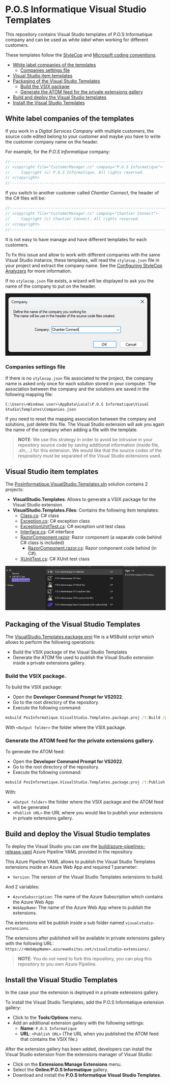 # P.O.S Informatique Visual Studio Templates

This repository contains Visual Studio templates of P.O.S Informatique company and can be used
as *white label* when working for different customers.

These templates follow the [StyleCop](https://github.com/DotNetAnalyzers/StyleCopAnalyzers)
and [Microsoft coding conventions](https://learn.microsoft.com/en-us/dotnet/csharp/fundamentals/coding-style/coding-conventions).

- [White label companies of the templates](#white-label-companies-of-the-templates)
  - [Companies settings file](#companies-settings-file)
- [Visual Studio item templates](#visual-studio-item-templates)
- [Packaging of the Visual Studio Templates](#packaging-of-the-visual-studio-templates)
  - [Build the VSIX package](#build-the-vsix-package)
  - [Generate the ATOM feed for the private extensions gallery](#generate-the-atom-feed-for-the-private-extensions-gallery)
- [Build and deploy the Visual Studio templates](#build-and-deploy-the-visual-studio-templates)
- [Install the Visual Studio Templates](#install-the-visual-studio-templates)

## White label companies of the templates
If you work in a *Digital Services Company* with multiple customers, the source code edited
belong to your customer and maybe you have to write the customer company name on the header.

For example, for the *P.O.S Informatique* company:
```csharp
//-----------------------------------------------------------------------
// <copyright file="CustomerManager.cs" company="P.O.S Informatique">
//     Copyright (c) P.O.S Informatique. All rights reserved.
// </copyright>
//-----------------------------------------------------------------------
```

If you switch to another customer called *Chantier Connect*, the header of the C# files
will be:
```csharp
//-----------------------------------------------------------------------
// <copyright file="CustomerManager.cs" company="Chantier Connect">
//     Copyright (c) Chantier Connect. All rights reserved.
// </copyright>
//-----------------------------------------------------------------------
```

It is not easy to have manage and have different templates for each customers.

To fix this issue and allow to work with different companies with the same Visual Studio instance, these
templates, will read the `stylecop.json` file in your project and extract the company name.
See the [Configuring StyleCop Analyzers](https://github.com/DotNetAnalyzers/StyleCopAnalyzers/blob/master/documentation/Configuration.md)
for more information.

If no `stylecop.json` file exists, a wizard will be displayed to ask you the name of the company to put on the header.

![Ask Company](docs/AskCompany.png)

### Companies settings file

If there is no `stylecop.json` file associated to the project, the company name is asked 
only once for each solution stored in your computer.
The association between the company and the solutions are saved in the following mapping file:

```
C:\Users\<Windows user>\AppData\Local\P.O.S Informatique\Visual Studio\Templates\Companies.json
```

If you need to reset the mapping association between the company and solutions, just delete
this file. The Visual Studio extension will ask you again the name of the company when adding
a file with the template.

> **NOTE**: We use this strategy in order to avoid be intrusive in your repository source code
by saving additional information (inside file, .sln,...) for this extension. We would
like that the source codes of the respository must be separated of the Visual Studio extensions used.

## Visual Studio item templates
The [PosInformatique.VisualStudio.Templates.sln](PosInformatique.VisualStudio.Templates.sln) solution contains 2 projects:
- **VisualStudio.Templates**: Allows to generate a VSIX package for the Visual Studio extension.
- **VisualStudio.Templates.Files**: Contains the following item templates:
  - [Class.cs](./src/VisualStudio.Templates.Files/Class.cs): C# class
  - [Exception.cs](./src/VisualStudio.Templates.Files/Exception.cs): C# exception class
  - [ExceptionUnitTest.cs](./src/VisualStudio.Templates.Files/ExceptionUnitTest.cs): C# exception unit test class
  - [Interface.cs](./src/VisualStudio.Templates.Files/Interface.cs): C# interface
  - [RazorComponent.razor](./src/VisualStudio.Templates.Files/RazorComponent.razor): Razor component (a separate code behind C# class is included)
    - [RazorComponent.razor.cs](./src/VisualStudio.Templates.Files/RazorComponent.razor.cs): Razor component code behind (in C#).
  - [XUnitTest.cs](./src/VisualStudio.Templates.Files/XUnitTest.cs): C# XUnit test class

![Templates](docs/Templates.png)

## Packaging of the Visual Studio Templates
The [VisualStudio.Templates.package.proj](./VisualStudio.Templates.package.proj)
file is a MSBuild script which allows to perform the following operations:
- Build the VSIX package of the Visual Studio Templates
- Generate the ATOM file used to publish the Visual Studio extension inside a private extensions gallery.

### Build the VSIX package.
To build the VSIX package:
- Open the **Developer Command Prompt for VS2022**.
- Go to the root directory of the repository.
- Execute the following command:

```cmd
msbuild PosInformatique.VisualStudio.Templates.package.proj /t:Build /p:OutDir="<Output folder>"
```

With `<Output folder>` the folder where the VSIX package.

### Generate the ATOM feed for the private extensions gallery.
To generate the ATOM feed:
- Open the **Developer Command Prompt for VS2022**.
- Go to the root directory of the repository.
- Execute the following command:

```cmd
msbuild PosInformatique.VisualStudio.Templates.package.proj /t:Publish /p:OutDir="<Output folder>" /p:PublishUrl="<Publish URL>"
```

With:
- `<Output folder>` the folder where the VSIX package and the ATOM feed will be generated
- `<Publish URL>` the URL where you would like to publish your extensions in private extensions gallery.

## Build and deploy the Visual Studio templates
To deploy the Visual Studio you can use the
[build/azure-pipelines-release.yaml](./build/azure-pipelines-release.yaml)
Azure Pipeline YAML provided in the repository.

This Azure Pipeline YAML allows to publish the Visual Studio Templates extensions
inside an Azure Web App and required 1 parameter:
- `Version`: The version of the Visual Studio Templates extensions to build.

And 2 variables:
- `AzureSubscription`: The name of the Azure Subscription which contains the Azure Web App
- `WebAppName`: The name of the Azure Web App where to publish the extensions.

The extensions will be publish inside a sub folder named `visualstudio-extensions`.

The extensions after published will be available in private extensions gallery with the following URL:
`https://<WebAppName>.azurewebsites.net/visualstudio-extensions/`.

> **NOTE**: You do not need to fork this repository, you can plug this repository to you own Azure Pipeline.

## Install the Visual Studio Templates
In the case your the extension is deployed in a private extensions gallery.

To install the Visual Studio Templates, add the P.O.S Informatique extension gallery:
- Click to the **Tools**/**Options** menu.
- Add an additional extension gallery with the following settings:
  - **Name**: `P.O.S Informatique`
  - **URL**: `<Publish URL>` (The URL when you published the ATOM feed that contains the VSIX file.)

After the extension gallery has been added, developers can install the Visual Studio extension
from the extensions manager of Visual Studio:
- Click on the **Extensions**/**Manage Extensions** menu.
- Select the **Online**/**P.O.S Informatique** gallery.
- Download and install the **P.O.S Informatique Visual Studio Templates**.